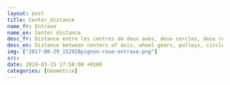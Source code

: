 ```yaml
---
layout: post
title: Center_distance
name_fr: Entraxe
name_en: Center distance
desc_fr: Distance entre les centres de deux axes, deux cercles, deux roues d'engrenages ou poulies, etc.
desc_en: Distance between centers of axis, wheel gears, pulleys, circles, etc.
img: ["2017-08-29_152928pignon-roue-entraxe.png"]
src: 
date: 2019-03-15 17:58:00 +0100
categories: [Géométrie]
---
```

